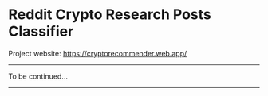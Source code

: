 # Reddit Crypto Research Posts Classifier

Project website: https://cryptorecommender.web.app/

---

To be continued...

---
